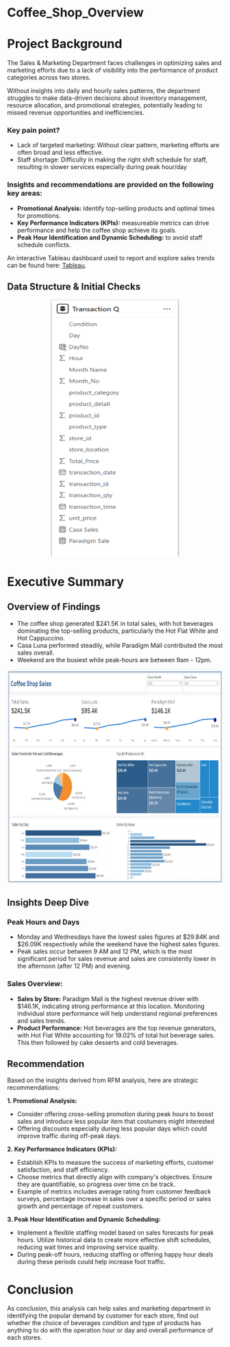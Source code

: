 # Coffee_Shop_Overview

# Project Background

The Sales & Marketing Department faces challenges in optimizing sales and marketing efforts due to a lack of visibility into the performance of product categories across two stores.

Without insights into daily and hourly sales patterns, the department struggles to make data-driven decisions about inventory management, resource allocation, and promotional strategies, potentially leading to missed revenue opportunities and inefficiencies.

### **Key pain point?**
- Lack of targeted marketing: Without clear pattern, marketing efforts are often broad and less effective.
- Staff shortage: Difficulty in making the right shift schedule for staff, resulting in slower services especially during peak hour/day
  
### **Insights and recommendations are provided on the following key areas:**

- **Promotional Analysis:** Identify top-selling products and optimal times for promotions.
- **Key Performance Indicators (KPIs):** measureable metrics can drive performance and help the coffee shop achieve its goals.
- **Peak Hour Identification and Dynamic Scheduling:** to avoid staff schedule conflicts.

An interactive Tableau dashboard used to report and explore sales trends can be found here: [Tableau](https://public.tableau.com/app/profile/kamila.rashid/viz/CoffeeShopSales_17253764575110/Dashboard1).

## Data Structure & Initial Checks

<p align="center">
    <img src="images/coffeeshopdatastruct.png" width="300" height="600">
</p>

# Executive Summary

## Overview of Findings

- The coffee shop generated $241.5K in total sales, with hot beverages dominating the top-selling products, particularly the Hot Flat White and Hot Cappuccino.
- Casa Luna performed steadily, while Paradigm Mall contributed the most sales overall.
- Weekend are the busiest while peak-hours are between 9am - 12pm.
  
<p align="center">
    <img src="images/coffeeshopA(1).png" width="700" height="500">
</p>


## Insights Deep Dive

### Peak Hours and Days

- Monday and Wednesdays have the lowest sales figures at $29.84K and $26.09K respectively while the weekend have the highest sales figures.
- Peak sales occur between 9 AM and 12 PM, which is the most significant period for sales revenue and sales are consistently lower in the afternoon (after 12 PM) and evening.

### Sales Overview:

- **Sales by Store:** Paradigm Mall is the highest revenue driver with $146.1K, indicating strong performance at this location. Monitoring individual store performance will help understand regional preferences and sales trends.
- **Product Performance:** Hot beverages are the top revenue generators, with Hot Flat White accounting for 19.02% of total hot beverage sales. This then followed by cake desserts and cold beverages.

## Recommendation

Based on the insights derived from RFM analysis, here are strategic recommendations:

**1. Promotional Analysis:**
   - Consider offering cross-selling promotion during peak hours to boost sales and introduce less popular item that costumers might interested
   - Offering discounts especially during less popular days which could improve traffic during off-peak days.

**2. Key Performance Indicators (KPIs):**
- Establish KPIs to measure the success of marketing efforts, customer satisfaction, and staff efficiency.
- Choose metrics that directly align with company's objectives. Ensure they are quantifiable, so progress over time cn be track.
- Example of metrics includes average rating from customer feedback surveys, percentage increase in sales over a specific period or sales growth and percentage of repeat customers.

**3. Peak Hour Identification and Dynamic Scheduling:** 
- Implement a flexible staffing model based on sales forecasts for peak hours. Utilize historical data to create more effective shift schedules, reducing wait times and improving service quality.
- During peak-off hours, reducing staffing or offering happy hour deals during these periods could help increase foot traffic.
# Conclusion

As conclusion, this analysis can help sales and marketing department in identifying the popular demand by customer for each store, find out whether the choice of beverages condition and type of products has anything to do with the operation hour or day and overall performance of each stores.
